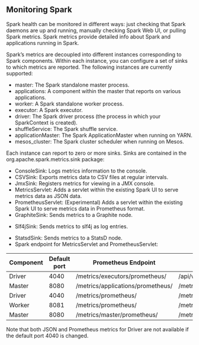 ## Monitoring Spark

Spark health can be monitored in different ways: just checking that Spark daemons are up and running, manually checking Spark Web UI, or pulling Spark metrics. Spark metrics provide detailed info about Spark and applications running in Spark.

Spark’s metrics are decoupled into different instances corresponding to Spark components. Within each instance, you can configure a set of sinks to which metrics are reported. The following instances are currently supported:

* master: The Spark standalone master process.
* applications: A component within the master that reports on various applications.
* worker: A Spark standalone worker process.
* executor: A Spark executor.
* driver: The Spark driver process (the process in which your SparkContext is created).
* shuffleService: The Spark shuffle service.
* applicationMaster: The Spark ApplicationMaster when running on YARN.
* mesos_cluster: The Spark cluster scheduler when running on Mesos.

Each instance can report to zero or more sinks. Sinks are contained in the org.apache.spark.metrics.sink package:

* ConsoleSink: Logs metrics information to the console.
* CSVSink: Exports metrics data to CSV files at regular intervals.
* JmxSink: Registers metrics for viewing in a JMX console.
* MetricsServlet: Adds a servlet within the existing Spark UI to serve metrics data as JSON data.
* PrometheusServlet: (Experimental) Adds a servlet within the existing Spark UI to serve metrics data in Prometheus format.
* GraphiteSink: Sends metrics to a Graphite node.
- Slf4jSink: Sends metrics to slf4j as log entries.
* StatsdSink: Sends metrics to a StatsD node.
* Spark endpoint for MetricsServlet and PrometheusServlet:

| Component | Default port | Prometheus Endpoint               | JSON Endpoint                        |
| --------- | ------------ | --------------------------------- | ------------------------------------ |
| Driver    | 4040         | /metrics/executors/prometheus/    | /api/v1/applications/{id}/executors/ |
| Master    | 8080         | /metrics/applications/prometheus/ | /metrics/applications/json/          |
| Driver    | 4040         | /metrics/prometheus/              | /metrics/json/                       |
| Worker    | 8081         | /metrics/prometheus/              | /metrics/json/                       |
| Master    | 8080         | /metrics/master/prometheus/       | /metrics/master/json/                |


Note that both JSON and Prometheus metrics for Driver are not available if the default port 4040 is changed. 

